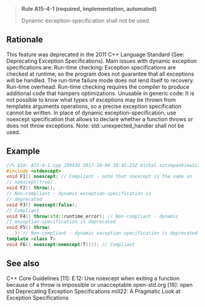 > **Rule A15-4-1 (required, implementation, automated)**
>
> Dynamic exception-specification shall not be used.

## Rationale

This feature was deprecated in the 2011 C++ Language Standard (See: Deprecating
Exception Specifications).
Main issues with dynamic exception specifications are:
Run-time checking: Exception specifications are checked at runtime, so the
program does not guarantee that all exceptions will be handled. The run-time
failure mode does not lend itself to recovery.
Run-time overhead: Run-time checking requires the compiler to produce additional
code that hampers optimizations.
Unusable in generic code: It is not possible to know what types of exceptions may
be thrown from templates arguments operations, so a precise exception
specification cannot be written.
In place of dynamic exception-specification, use noexcept specification that allows to
declare whether a function throws or does not throw exceptions.
Note: std::unexpected_handler shall not be used.

## Example

```cpp
//% $Id: A15-4-1.cpp 289436 2017-10-04 10:45:23Z michal.szczepankiewicz $
#include <stdexcept>
void F1() noexcept; // Compliant - note that noexcept is the same as
// noexcept(true)
void F2() throw();
// Non-compliant - dynamic exception-specification is
// deprecated
void F3() noexcept(false);
// Compliant
void F4() throw(std::runtime_error); // Non-compliant - dynamic
// exception-specification is deprecated
void F5() throw(
...); // Non-compliant - dynamic exception-specification is deprecated
template <class T>
void F6() noexcept(noexcept(T())); // Compliant

```

## See also

C++ Core Guidelines [11]: E.12: Use noexcept when exiting a function because
of a throw is impossible or unacceptable
open-std.org [18]: open std Deprecating Exception Specifications
mill22: A Pragmatic Look at Exception Specifications
